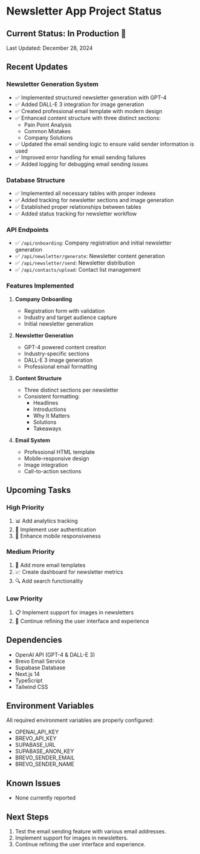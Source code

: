 # Newsletter App Project Status

## Current Status: In Production 🚀
Last Updated: December 28, 2024

## Recent Updates

### Newsletter Generation System
- ✅ Implemented structured newsletter generation with GPT-4
- ✅ Added DALL-E 3 integration for image generation
- ✅ Created professional email template with modern design
- ✅ Enhanced content structure with three distinct sections:
  - Pain Point Analysis
  - Common Mistakes
  - Company Solutions
- ✅ Updated the email sending logic to ensure valid sender information is used
- ✅ Improved error handling for email sending failures
- ✅ Added logging for debugging email sending issues

### Database Structure
- ✅ Implemented all necessary tables with proper indexes
- ✅ Added tracking for newsletter sections and image generation
- ✅ Established proper relationships between tables
- ✅ Added status tracking for newsletter workflow

### API Endpoints
- ✅ `/api/onboarding`: Company registration and initial newsletter generation
- ✅ `/api/newsletter/generate`: Newsletter content generation
- ✅ `/api/newsletter/send`: Newsletter distribution
- ✅ `/api/contacts/upload`: Contact list management

### Features Implemented
1. **Company Onboarding**
   - Registration form with validation
   - Industry and target audience capture
   - Initial newsletter generation

2. **Newsletter Generation**
   - GPT-4 powered content creation
   - Industry-specific sections
   - DALL-E 3 image generation
   - Professional email formatting

3. **Content Structure**
   - Three distinct sections per newsletter
   - Consistent formatting:
     - Headlines
     - Introductions
     - Why It Matters
     - Solutions
     - Takeaways

4. **Email System**
   - Professional HTML template
   - Mobile-responsive design
   - Image integration
   - Call-to-action sections

## Upcoming Tasks

### High Priority
1. 📊 Add analytics tracking
2. 👤 Implement user authentication
3. 📱 Enhance mobile responsiveness

### Medium Priority
1. 🎨 Add more email templates
2. 📈 Create dashboard for newsletter metrics
3. 🔍 Add search functionality

### Low Priority
1. 📋 Implement support for images in newsletters
2. 🔄 Continue refining the user interface and experience

## Dependencies
- OpenAI API (GPT-4 & DALL-E 3)
- Brevo Email Service
- Supabase Database
- Next.js 14
- TypeScript
- Tailwind CSS

## Environment Variables
All required environment variables are properly configured:
- OPENAI_API_KEY
- BREVO_API_KEY
- SUPABASE_URL
- SUPABASE_ANON_KEY
- BREVO_SENDER_EMAIL
- BREVO_SENDER_NAME

## Known Issues
- None currently reported

## Next Steps
1. Test the email sending feature with various email addresses.
2. Implement support for images in newsletters.
3. Continue refining the user interface and experience.
